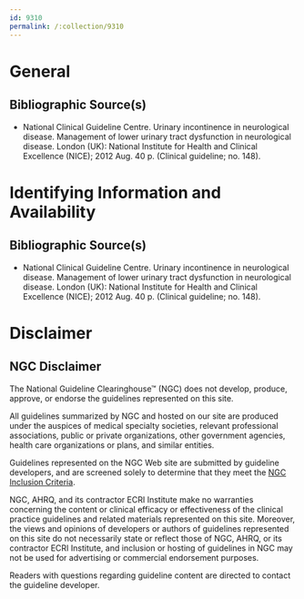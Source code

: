 ```yaml
---
id: 9310
permalink: /:collection/9310
---
```


# General

## Bibliographic Source(s)

- National Clinical Guideline Centre. Urinary incontinence in neurological disease. Management of lower urinary tract dysfunction in neurological disease. London (UK): National Institute for Health and Clinical Excellence (NICE); 2012 Aug. 40 p. (Clinical guideline; no. 148).

# Identifying Information and Availability

## Bibliographic Source(s)

- National Clinical Guideline Centre. Urinary incontinence in neurological disease. Management of lower urinary tract dysfunction in neurological disease. London (UK): National Institute for Health and Clinical Excellence (NICE); 2012 Aug. 40 p. (Clinical guideline; no. 148).

# Disclaimer

## NGC Disclaimer

The National Guideline Clearinghouse™ (NGC) does not develop, produce, approve, or endorse the guidelines represented on this site.

All guidelines summarized by NGC and hosted on our site are produced under the auspices of medical specialty societies, relevant professional associations, public or private organizations, other government agencies, health care organizations or plans, and similar entities.

Guidelines represented on the NGC Web site are submitted by guideline developers, and are screened solely to determine that they meet the [NGC Inclusion Criteria](/help-and-about/summaries/inclusion-criteria).

NGC, AHRQ, and its contractor ECRI Institute make no warranties concerning the content or clinical efficacy or effectiveness of the clinical practice guidelines and related materials represented on this site. Moreover, the views and opinions of developers or authors of guidelines represented on this site do not necessarily state or reflect those of NGC, AHRQ, or its contractor ECRI Institute, and inclusion or hosting of guidelines in NGC may not be used for advertising or commercial endorsement purposes.

Readers with questions regarding guideline content are directed to contact the guideline developer.

